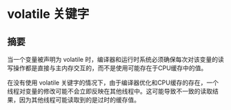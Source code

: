 # volatile 关键字

## 摘要
当一个变量被声明为 volatile 时，编译器和运行时系统必须确保每次对该变量的读写操作都是直接与主内存交互的，而不是使用可能存在于CPU缓存中的值。

在没有使用 volatile 关键字的情况下，由于编译器优化和CPU缓存的存在，一个线程对变量的修改可能不会立即反映在其他线程中。这可能导致不一致的读取结果，因为其他线程可能读取到的是过时的缓存值。